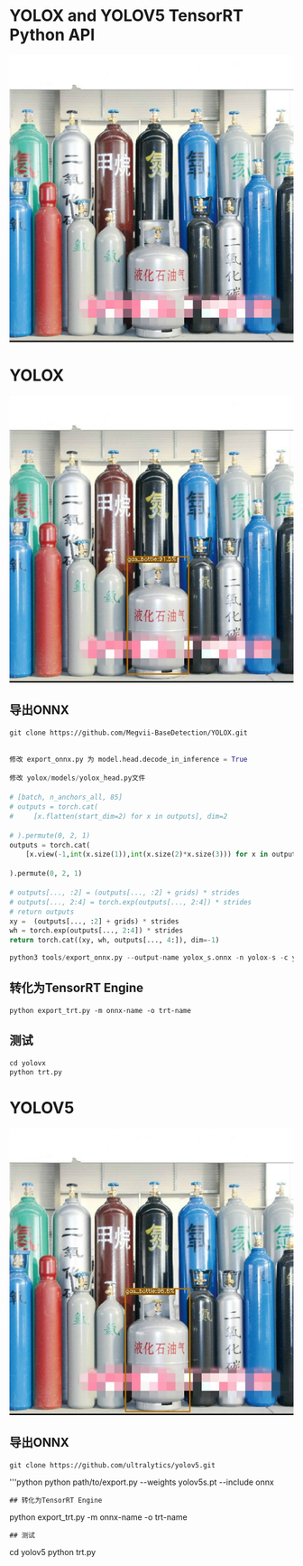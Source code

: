 # YOLOX and  YOLOV5 TensorRT Python API 

![](imgs/3.jpg)

# YOLOX 
![](yolox/3_yolox.jpg)
## 导出ONNX

```
git clone https://github.com/Megvii-BaseDetection/YOLOX.git
```
```python

修改 export_onnx.py 为 model.head.decode_in_inference = True

修改 yolox/models/yolox_head.py文件

# [batch, n_anchors_all, 85]
# outputs = torch.cat(
#     [x.flatten(start_dim=2) for x in outputs], dim=2

# ).permute(0, 2, 1)
outputs = torch.cat(
    [x.view(-1,int(x.size(1)),int(x.size(2)*x.size(3))) for x in outputs], dim=2

).permute(0, 2, 1)

# outputs[..., :2] = (outputs[..., :2] + grids) * strides
# outputs[..., 2:4] = torch.exp(outputs[..., 2:4]) * strides
# return outputs
xy =  (outputs[..., :2] + grids) * strides
wh = torch.exp(outputs[..., 2:4]) * strides
return torch.cat((xy, wh, outputs[..., 4:]), dim=-1)

```
```python
python3 tools/export_onnx.py --output-name yolox_s.onnx -n yolox-s -c yolox_s.pth
```
## 转化为TensorRT Engine 
```
python export_trt.py -m onnx-name -o trt-name
```
## 测试

```
cd yolovx
python trt.py
```
# YOLOV5
![](yolov5/3_yolov5.jpg)
## 导出ONNX
```sheel
git clone https://github.com/ultralytics/yolov5.git
```
'''python
python path/to/export.py --weights yolov5s.pt --include  onnx 
```
## 转化为TensorRT Engine 
```
python export_trt.py -m onnx-name -o trt-name
```
## 测试
```
cd yolov5
python trt.py
```
